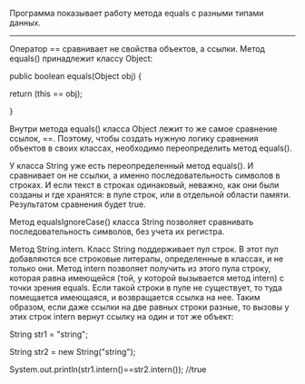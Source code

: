  Программа показывает работу метода equals с разными типами данных.
 *****************************************************************
 Оператор == сравнивает не свойства объектов, а ссылки.
 Метод equals() принадлежит классу Object:
 
 public boolean equals(Object obj) {
 
   return (this == obj);
   
}

Внутри метода equals() класса Object лежит то же самое сравнение ссылок, ==. Поэтому, чтобы создать нужную логику сравнения
объектов в своих классах, необходимо переопределить метод equals().

У класса String уже есть переопределенный метод equals(). И сравнивает он не ссылки, а именно последовательность символов
в строках. И если текст в строках одинаковый, неважно, как они были созданы и где хранятся: в пуле строк, или в отдельной области
памяти. Результатом сравнения будет true.

Метод equalsIgnoreCase() класса String позволяет сравнивать последовательность символов, без учета их регистра.

Метод String.intern. Класс String поддерживает пул строк. В этот пул добавляются все строковые литералы, определенные в классах, и не только они. Метод intern позволяет получить из этого пула строку, которая равна имеющейся (той, у которой вызывается метод intern) с точки зрения equals. Если такой строки в пуле не существует, то туда помещается имеющаяся, и возвращается ссылка на нее. Таким образом, если даже ссылки на две равных строки разные, то вызовы у этих строк intern вернут ссылку на один и тот же объект:

String str1 = "string";

String str2 = new String("string");

System.out.println(str1.intern()==str2.intern()); //true

